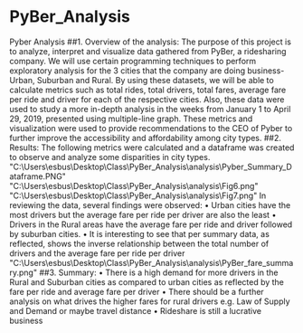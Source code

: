 # PyBer_Analysis
Pyber Analysis 
##1. Overview of the analysis:
The purpose of this project is to analyze, interpret and visualize data gathered from PyBer, a ridesharing company. We will use certain programming techniques to perform exploratory analysis for the 3 cities that the company are doing business-Urban, Suburban and Rural. By using these datasets, we will be able to calculate metrics such as total rides, total drivers, total fares, average fare per ride and driver for each of the respective cities. Also, these data were used to study a more in-depth analysis in the weeks from January 1 to April 29, 2019, presented using multiple-line graph. These metrics and visualization were used to provide recommendations to the CEO of Pyber to further improve the accessibility and affordability among city types.
##2. Results:
The following metrics were calculated and a dataframe was created to observe and analyze some disparities in city types.
"C:\Users\esbus\Desktop\Class\PyBer_Analysis\analysis\Pyber_Summary_Dataframe.PNG"
"C:\Users\esbus\Desktop\Class\PyBer_Analysis\analysis\Fig6.png"
"C:\Users\esbus\Desktop\Class\PyBer_Analysis\analysis\Fig7.png"
In reviewing the data, several findings were observed: 
•	Urban cities have the most drivers but the average fare per ride per driver are also the least
•	Drivers in the Rural areas have the average fare per ride and driver followed by suburban cities. 
•	It is interesting to see that per summary data, as reflected, shows the inverse relationship between the total number of drivers and the average fare per ride per driver  
"C:\Users\esbus\Desktop\Class\PyBer_Analysis\analysis\PyBer_fare_summary.png"
##3. Summary:
•	There is a high demand for more drivers in the Rural and Suburban cities as compared to urban cities as reflected by the fare per ride and average fare per driver 
•	There should be a further analysis on what drives the higher fares for rural drivers e.g. Law of Supply and Demand or maybe travel distance 
•	Rideshare is still a lucrative business 

